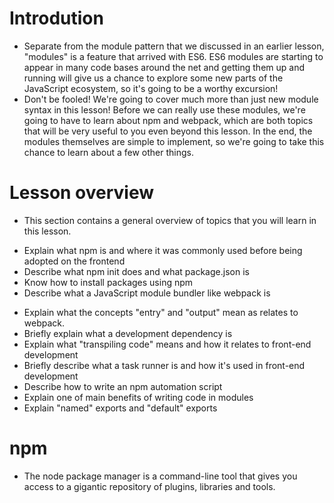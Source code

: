 # Introdution

- Separate from the module pattern that we discussed in an earlier lesson, "modules" is a feature that arrived with ES6. ES6 modules are starting to appear in many code bases around the net and getting them up and running will give us a chance to explore some new parts of the JavaScript ecosystem, so it's going to be a worthy excursion!
- Don't be fooled! We're going to cover much more than just new module syntax in this lesson! Before we can really use these modules, we're going to have to learn about npm and webpack, which are both topics that will be very useful to you even beyond this lesson. In the end, the modules themselves are simple to implement, so we're going to take this chance to learn about a few other things.

# Lesson overview

- This section contains a general overview of topics that you will learn in this lesson.

* Explain what npm is and where it was commonly used before being adopted on the frontend
* Describe what npm init does and what package.json is
* Know how to install packages using npm
* Describe what a JavaScript module bundler like webpack is

- Explain what the concepts "entry" and "output" mean as relates to webpack.
- Briefly explain what a development dependency is
- Explain what "transpiling code" means and how it relates to front-end development
- Briefly describe what a task runner is and how it's used in front-end development
- Describe how to write an npm automation script
- Explain one of main benefits of writing code in modules
- Explain "named" exports and "default" exports

# npm

- The node package manager is a command-line tool that gives you access to a gigantic repository of plugins, libraries and tools.
